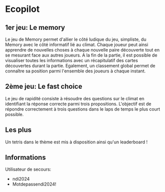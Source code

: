 # Ecopilot
## 1er jeu: Le memory
Le jeu de Memory permet d'allier le côté ludique du jeu, simpliste, du Memory avec le côté informatif lié au climat. Chaque joueur peut ainsi apprendre de nouvelles choses à chaque nouvelle paire découverte tout en se mesurant face aux autres joueurs. A la fin de la partie, il est possible de visualiser toutes les informations avec un récapitulatif des cartes découvertes durant la partie. Egalement, un classement global permet de connaître sa position parmi l'ensemble des joueurs à chaque instant.

## 2ème jeu: Le fast choice
Le jeu de rapidité consiste à résoudre des questions sur le climat en identifiant la réponse correcte parmi trois propositions. L'objectif est de répondre correctement à trois questions dans le laps de temps le plus court possible.

## Les plus
Un tetris dans le thème est mis à disposition ainsi qu'un leaderboard !

## Informations
Utilisateur de secours:
- ndi2024
- Motdepassendi2024!